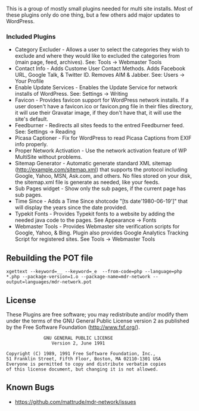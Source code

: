 This is a group of mostly small plugins needed for multi site installs.  Most of these plugins only do one thing, but a few others add major updates to WordPress.

### Included Plugins

* Category Excluder - Allows a user to select the categories they wish to exclude and where they would like to excluded the categories from (main page, feed, archives). See: Tools -> Webmaster Tools
* Contact Info - Adds Custome User Contact Methods. Adds Facebook URL, Google Talk, & Twitter ID. Removes AIM & Jabber. See: Users -> Your Profile
* Enable Update Services - Enables the Update Service for network installs of WordPress. See: Settings -> Writing
* Favicon - Provides favicon support for WordPress network installs. If a user dosen't have a favicon.ico or favicon.png file in their files directory, it will use their Gravatar image, if they don't have that, it will use the site's default.
* Feedburner - Redirects all sites feeds to the entred Feedburner feed. See: Settings -> Reading
* Picasa Captioner - Fix for WordPress to read Picasa Captions from EXIF info properly.
* Proper Network Activation - Use the network activation feature of WP MultiSite without problems.
* Sitemap Generator - Automatic generate standard XML sitemap (http://example.com/sitemap.xml) that supports the protocol including Google, Yahoo, MSN, Ask.com, and others. No files stored on your disk, the sitemap.xml file is generate as needed, like your feeds.
* Sub Pages widget - Show only the sub pages, if the current page has sub pages.
* Time Since - Adds a Time Since shotcode "[ts date'1980-06-19']" that will display the years since the date provided.
* Typekit Fonts - Provides Typekit fonts to a website by adding the needed java code to the pages. See Appearance -> Fonts
* Webmaster Tools - Provides Webmaster site verification scripts for Google, Yahoo, & Bing. Plugin also provides Google Analytics Tracking Script for registered sites. See Tools -> Webmaster Tools

## Rebuilding the POT file

    xgettext --keyword=__ --keyword=_e  --from-code=php --language=php *.php --package-version=1.o --package-name=mdr-network --output=languages/mdr-network.pot

## License
These Plugins are free software; you may redistribute and/or modify them under the terms of the GNU General Public License version 2 as published by the Free Software Foundation (http://www.fsf.org/).

                  GNU GENERAL PUBLIC LICENSE
                     Version 2, June 1991
    
    Copyright (C) 1989, 1991 Free Software Foundation, Inc.,
    51 Franklin Street, Fifth Floor, Boston, MA 02110-1301 USA
    Everyone is permitted to copy and distribute verbatim copies
    of this license document, but changing it is not allowed.

## Known Bugs
* https://github.com/mattrude/mdr-network/issues
